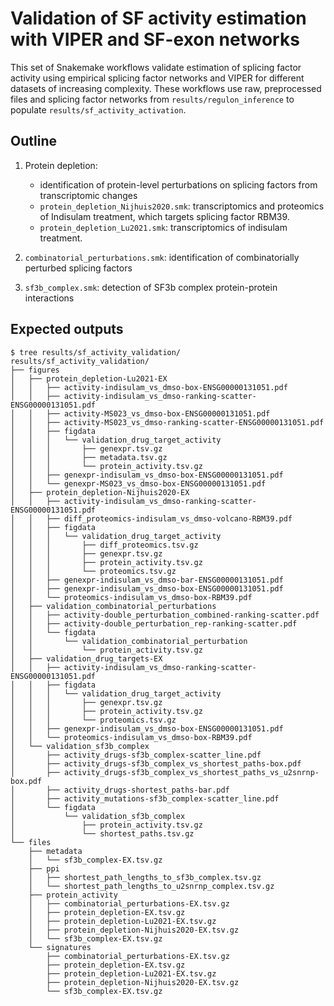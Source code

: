 # Validation of SF activity estimation with VIPER and SF-exon networks

This set of Snakemake workflows validate estimation of splicing factor activity using empirical splicing factor networks and VIPER for different datasets of increasing complexity. These workflows use raw, preprocessed files and splicing factor networks from `results/regulon_inference` to populate `results/sf_activity_activation`.

## Outline
1. Protein depletion: 
    - identification of protein-level perturbations on splicing factors from transcriptomic changes
    - `protein_depletion_Nijhuis2020.smk`: transcriptomics and proteomics of Indisulam treatment, which targets splicing factor RBM39.
    - `protein_depletion_Lu2021.smk`: transcriptomics of indisulam treatment.

2. `combinatorial_perturbations.smk`: identification of combinatorially perturbed splicing factors

3. `sf3b_complex.smk`: detection of SF3b complex protein-protein interactions

## Expected outputs
```{shell}
$ tree results/sf_activity_validation/
results/sf_activity_validation/
├── figures
│   ├── protein_depletion-Lu2021-EX
│   │   ├── activity-indisulam_vs_dmso-box-ENSG00000131051.pdf
│   │   ├── activity-indisulam_vs_dmso-ranking-scatter-ENSG00000131051.pdf
│   │   ├── activity-MS023_vs_dmso-box-ENSG00000131051.pdf
│   │   ├── activity-MS023_vs_dmso-ranking-scatter-ENSG00000131051.pdf
│   │   ├── figdata
│   │   │   └── validation_drug_target_activity
│   │   │       ├── genexpr.tsv.gz
│   │   │       ├── metadata.tsv.gz
│   │   │       └── protein_activity.tsv.gz
│   │   ├── genexpr-indisulam_vs_dmso-box-ENSG00000131051.pdf
│   │   └── genexpr-MS023_vs_dmso-box-ENSG00000131051.pdf
│   ├── protein_depletion-Nijhuis2020-EX
│   │   ├── activity-indisulam_vs_dmso-ranking-scatter-ENSG00000131051.pdf
│   │   ├── diff_proteomics-indisulam_vs_dmso-volcano-RBM39.pdf
│   │   ├── figdata
│   │   │   └── validation_drug_target_activity
│   │   │       ├── diff_proteomics.tsv.gz
│   │   │       ├── genexpr.tsv.gz
│   │   │       ├── protein_activity.tsv.gz
│   │   │       └── proteomics.tsv.gz
│   │   ├── genexpr-indisulam_vs_dmso-bar-ENSG00000131051.pdf
│   │   ├── genexpr-indisulam_vs_dmso-box-ENSG00000131051.pdf
│   │   └── proteomics-indisulam_vs_dmso-box-RBM39.pdf
│   ├── validation_combinatorial_perturbations
│   │   ├── activity-double_perturbation_combined-ranking-scatter.pdf
│   │   ├── activity-double_perturbation_rep-ranking-scatter.pdf
│   │   └── figdata
│   │       └── validation_combinatorial_perturbation
│   │           └── protein_activity.tsv.gz
│   ├── validation_drug_targets-EX
│   │   ├── activity-indisulam_vs_dmso-ranking-scatter-ENSG00000131051.pdf
│   │   ├── figdata
│   │   │   └── validation_drug_target_activity
│   │   │       ├── genexpr.tsv.gz
│   │   │       ├── protein_activity.tsv.gz
│   │   │       └── proteomics.tsv.gz
│   │   ├── genexpr-indisulam_vs_dmso-box-ENSG00000131051.pdf
│   │   └── proteomics-indisulam_vs_dmso-box-RBM39.pdf
│   └── validation_sf3b_complex
│       ├── activity_drugs-sf3b_complex-scatter_line.pdf
│       ├── activity_drugs-sf3b_complex_vs_shortest_paths-box.pdf
│       ├── activity_drugs-sf3b_complex_vs_shortest_paths_vs_u2snrnp-box.pdf
│       ├── activity_drugs-shortest_paths-bar.pdf
│       ├── activity_mutations-sf3b_complex-scatter_line.pdf
│       └── figdata
│           └── validation_sf3b_complex
│               ├── protein_activity.tsv.gz
│               └── shortest_paths.tsv.gz
└── files
    ├── metadata
    │   └── sf3b_complex-EX.tsv.gz
    ├── ppi
    │   ├── shortest_path_lengths_to_sf3b_complex.tsv.gz
    │   └── shortest_path_lengths_to_u2snrnp_complex.tsv.gz
    ├── protein_activity
    │   ├── combinatorial_perturbations-EX.tsv.gz
    │   ├── protein_depletion-EX.tsv.gz
    │   ├── protein_depletion-Lu2021-EX.tsv.gz
    │   ├── protein_depletion-Nijhuis2020-EX.tsv.gz
    │   └── sf3b_complex-EX.tsv.gz
    └── signatures
        ├── combinatorial_perturbations-EX.tsv.gz
        ├── protein_depletion-EX.tsv.gz
        ├── protein_depletion-Lu2021-EX.tsv.gz
        ├── protein_depletion-Nijhuis2020-EX.tsv.gz
        └── sf3b_complex-EX.tsv.gz
```